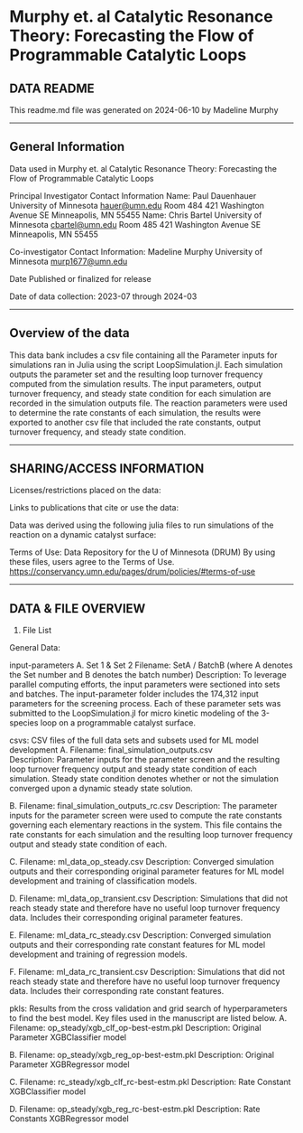 # Murphy et. al Catalytic Resonance Theory: Forecasting the Flow of Programmable Catalytic Loops
## DATA README

This readme.md file was generated on 2024-06-10 by Madeline Murphy

-------------------
General Information
-------------------

Data used in Murphy et. al Catalytic Resonance Theory: Forecasting the Flow of Programmable Catalytic Loops

Principal Investigator Contact Information
    Name: Paul Dauenhauer
            University of Minnesota
            hauer@umn.edu
            Room 484
            421 Washington Avenue SE 
            Minneapolis, MN 55455
    Name: Chris Bartel
            University of Minnesota
            cbartel@umn.edu
            Room 485
            421 Washington Avenue SE 
            Minneapolis, MN 55455

Co-investigator Contact Information:
    Madeline Murphy
            University of Minnesota
            murp1677@umn.edu
            
Date Published or finalized for release

Date of data collection: 2023-07 through 2024-03

--------------------
Overview of the data
--------------------
This data bank includes a csv file containing all the Parameter inputs for simulations ran in Julia using the script LoopSimulation.jl. Each simulation outputs the parameter set and the resulting loop turnover frequency computed from the simulation results. The input parameters, output turnover frequency, and steady state condition for each simulation are recorded in the simulation outputs file. The reaction parameters were used to determine the rate constants of each simulation, the results were exported to another csv file that included the rate constants, output turnover frequency, and steady state condition.
        
--------------------------
SHARING/ACCESS INFORMATION
-------------------------- 

Licenses/restrictions placed on the data:

Links to publications that cite or use the data:

Data was derived using the following julia files to run simulations of the reaction on a dynamic catalyst surface:

Terms of Use: Data Repository for the U of Minnesota (DRUM) By using these files, users agree to the Terms of Use. https://conservancy.umn.edu/pages/drum/policies/#terms-of-use


---------------------
DATA & FILE OVERVIEW
---------------------

1. File List

General Data:

input-parameters
   A. Set 1 & Set 2
   Filename: SetA / BatchB (where A denotes the Set number and B denotes the batch number)
   Description: To leverage parallel computing efforts, the input parameters were sectioned into sets and batches. The input-parameter folder includes the 174,312 input parameters for the screening process. Each of these parameter sets was submitted to the LoopSimulation.jl for micro kinetic modeling of the 3-species loop on a programmable catalyst surface.
   
csvs: CSV files of the full data sets and subsets used for ML model development
   A. Filename: final_simulation_outputs.csv   
      Description: Parameter inputs for the parameter screen and the resulting loop turnover frequency output and steady state condition of each simulation. Steady state condition denotes whether or not the simulation converged upon a dynamic steady state solution.
   
   B. Filename: final_simulation_outputs_rc.csv
       Description: The parameter inputs for the parameter screen were used to compute the rate constants governing each elementary reactions in the system. This file contains the rate constants for each simulation and the resulting loop turnover frequency output and steady state condition of each. 

   C. Filename: ml_data_op_steady.csv
       Description: Converged simulation outputs and their corresponding original parameter features for ML model development and training of classification models.

   D. Filename: ml_data_op_transient.csv
       Description: Simulations that did not reach steady state and therefore have no useful loop turnover frequency data. Includes their corresponding original parameter features.

   E. Filename: ml_data_rc_steady.csv
       Description: Converged simulation outputs and their corresponding rate constant features for ML model development and training of regression models.

   F. Filename: ml_data_rc_transient.csv
       Description: Simulations that did not reach steady state and therefore have no useful loop turnover frequency data. Includes their corresponding rate constant features.

pkls: Results from the cross validation and grid search of hyperparameters to find the best model. Key files used in the manuscript are listed below.
   A. Filename: op_steady/xgb_clf_op-best-estm.pkl
      Description: Original Parameter XGBClassifier model

   B. Filename: op_steady/xgb_reg_op-best-estm.pkl
      Description: Original Parameter XGBRegressor model

   C. Filename: rc_steady/xgb_clf_rc-best-estm.pkl
      Description: Rate Constant XGBClassifier model

   D. Filename: op_steady/xgb_reg_rc-best-estm.pkl
      Description: Rate Constants XGBRegressor model

